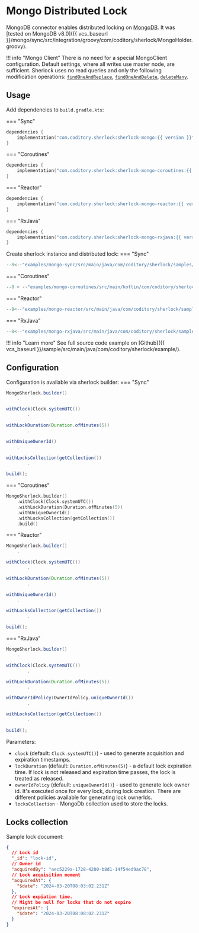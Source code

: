 # Mongo Distributed Lock

MongoDB connector enables distributed locking on [MongoDB](https://www.mongodb.com/).
It was [tested on MongoDB v8.0]({{ vcs_baseurl
}}/mongo/sync/src/integration/groovy/com/coditory/sherlock/MongoHolder.groovy).

!!! info "Mongo Client"
There is no need for a special MongoClient configuration. Default settings, where all writes use master node, are
sufficient.
Sherlock uses no read queries and only the following modification operations:
[`findOneAndReplace`](https://docs.mongodb.com/manual/reference/method/db.collection.findOneAndReplace/),
[`findOneAndDelete`](https://docs.mongodb.com/manual/reference/method/db.collection.findOneAndDelete/),
[`deleteMany`](https://docs.mongodb.com/manual/reference/method/db.collection.deleteMany/).

## Usage

Add dependencies to `build.gradle.kts`:

=== "Sync"

```kotlin
dependencies {
    implementation("com.coditory.sherlock:sherlock-mongo:{{ version }}")
}
```

=== "Coroutines"

```kotlin
dependencies {
    implementation("com.coditory.sherlock:sherlock-mongo-coroutines:{{ version }}")
}
```

=== "Reactor"

```kotlin
dependencies {
    implementation("com.coditory.sherlock:sherlock-mongo-reactor:{{ version }}")
}
```

=== "RxJava"

```kotlin
dependencies {
    implementation("com.coditory.sherlock:sherlock-mongo-rxjava:{{ version }}")
}
```

Create sherlock instance and distributed lock:
=== "Sync"

```java
--8<--"examples/mongo-sync/src/main/java/com/coditory/sherlock/samples/mongo/sync/MongoSyncLockSample.java:2"
```

=== "Coroutines"

```kotlin
--8 < --"examples/mongo-coroutines/src/main/kotlin/com/coditory/sherlock/samples/mongo/coroutines/MongoKtLockSample.kt:2"
```

=== "Reactor"

```java
--8<--"examples/mongo-reactor/src/main/java/com/coditory/sherlock/samples/mongo/reactor/MongoReactorLockSample.java:2"
```

=== "RxJava"

```java
--8<--"examples/mongo-rxjava/src/main/java/com/coditory/sherlock/samples/mongo/rxjava/MongoRxLockSample.java:2"
```

!!! info "Learn more"
See full source code example on  [Github]({{ vcs_baseurl }}/sample/src/main/java/com/coditory/sherlock/example/).

## Configuration

Configuration is available via sherlock builder:
=== "Sync"

```java
MongoSherlock.builder()
    .

withClock(Clock.systemUTC())
        .

withLockDuration(Duration.ofMinutes(5))
        .

withUniqueOwnerId()
    .

withLocksCollection(getCollection())
        .

build();
```

=== "Coroutines"

```kotlin
MongoSherlock.builder()
    .withClock(Clock.systemUTC())
    .withLockDuration(Duration.ofMinutes(5))
    .withUniqueOwnerId()
    .withLocksCollection(getCollection())
    .build()
```

=== "Reactor"

```java
MongoSherlock.builder()
    .

withClock(Clock.systemUTC())
        .

withLockDuration(Duration.ofMinutes(5))
        .

withUniqueOwnerId()
    .

withLocksCollection(getCollection())
        .

build();
```

=== "RxJava"

```java
MongoSherlock.builder()
    .

withClock(Clock.systemUTC())
        .

withLockDuration(Duration.ofMinutes(5))
        .

withOwnerIdPolicy(OwnerIdPolicy.uniqueOwnerId())
        .

withLocksCollection(getCollection())
        .

build();
```

Parameters:

- `clock` (default: `Clock.systemUTC()`) - used to generate acquisition and expiration timestamps.
- `lockDuration` (default: `Duration.ofMinutes(5)`) - a default lock expiration time.
  If lock is not released and expiration time passes, the lock is treated as released.
- `ownerIdPolicy` (default: `uniqueOwnerId()`) - used to generate lock owner id.
  It's executed once for every lock, during lock creation.
  There are different policies available for generating lock ownerIds.
- `locksCollection` - MongoDb collection used to store the locks.

## Locks collection

Sample lock document:

```json
{
  // Lock id
  "_id": "lock-id",
  // Owner id
  "acquiredBy": "aec5229a-1728-4200-b8d1-14f54ed9ac78",
  // Lock acquisition moment
  "acquiredAt": {
    "$date": "2024-03-20T08:03:02.231Z"
  },
  // Lock expiation time.
  // Might be null for locks that do not expire
  "expiresAt": {
    "$date": "2024-03-20T08:08:02.231Z"
  }
}
```
